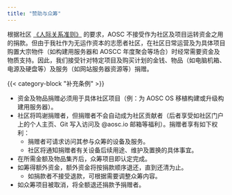 ```yaml
---
title: "赞助与众筹"
---
```


根据社区 [《人际关系准则》](/guidelines) 的要求，AOSC 不接受作为社区及项目运转资金之用的捐款。但由于我社作为无运作资本的志愿者社区，在社区日常运营及为具体项目购置大宗物件（如构建用服务器和 AOSCC 年度聚会等场合）时经常需要资金及物质支持。因此，我们接受针对特定项目及购买计划的金钱、物品（如电脑机箱、电源及硬盘等）及服务（如网站服务器资源等）捐赠。

{{< category-block "补充条例" >}}

+ 资金及物品捐赠必须用于具体社区项目（例：为 AOSC OS 移植构建或升级构建用服务器）。
+ 社区将鸣谢捐赠者，但捐赠者不会自动成为社区贡献者（后者享受如社区门户上的个人主页、Git 写入访问及 @aosc.io 邮箱等福利）。捐赠者享有如下权利：
    - 捐赠者可请求访问其参与众筹的设备及服务。
    - 社区将通知捐赠者有关设备后续用途、维护及置换的具体事宜。
+ 在所需金额及物品集齐后，众筹项目即认定完成。
+ 如筹得额外资金，额外资金将按捐款顺序退还，直到还清为止。
    - 如捐款者不接受退款，可根据需要调整众筹内容。
+ 如众筹项目被取消，将全额退还捐款予捐赠者。